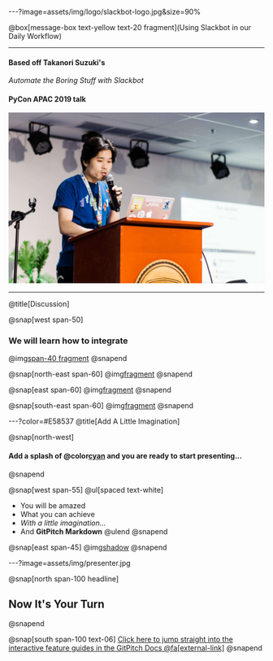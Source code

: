 ---?image=assets/img/logo/slackbot-logo.jpg&size=90%

@box[message-box text-yellow text-20 fragment](Using Slackbot in our Daily Workflow)

---

#### Based off **Takanori Suzuki's**
*Automate the Boring Stuff with Slackbot*
#### PyCon APAC 2019 talk

![Takanori Suzuki](assets/img/takanory.jpg)

---
@title[Discussion]

@snap[west span-50]
### We will learn how to integrate
@img[span-40 fragment](assets/img/logo/slack-logo.png?size=50%)
@snapend

@snap[north-east span-60]
@img[fragment](assets/img/logo/jira-logo.jpg)
@snapend

@snap[east span-60]
@img[fragment](assets/img/logo/python-logo.png)
@snapend

@snap[south-east span-60]
@img[fragment](assets/img/logo/shebang-logo.png)
@snapend

---?color=#E58537
@title[Add A Little Imagination]

@snap[north-west]
#### Add a splash of @color[cyan](**color**) and you are ready to start presenting...
@snapend

@snap[west span-55]
@ul[spaced text-white]
- You will be amazed
- What you can achieve
- *With a little imagination...*
- And **GitPitch Markdown**
@ulend
@snapend

@snap[east span-45]
@img[shadow](assets/img/conference.png)
@snapend

---?image=assets/img/presenter.jpg

@snap[north span-100 headline]
## Now It's Your Turn
@snapend

@snap[south span-100 text-06]
[Click here to jump straight into the interactive feature guides in the GitPitch Docs @fa[external-link]](https://gitpitch.com/docs/getting-started/tutorial/)
@snapend
